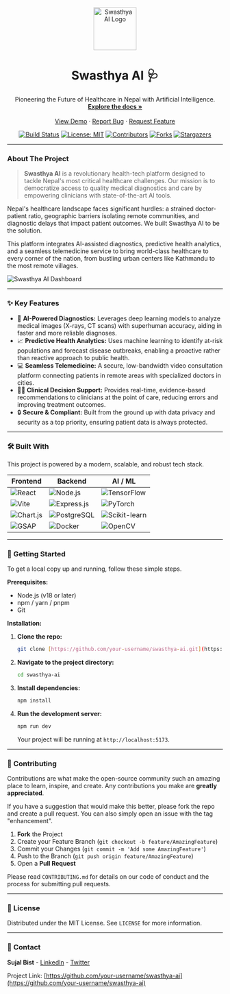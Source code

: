 <br/>
<p align="center">
  <a href="https://github.com/your-username/swasthya-ai">
    <img src="https://i.ibb.co/SRvj49F/dna-helix.png" alt="Swasthya AI Logo" width="100" height="100">
  </a>

  <h1 align="center">Swasthya AI 🩺</h1>

  <p align="center">
    Pioneering the Future of Healthcare in Nepal with Artificial Intelligence.
    <br />
    <a href="#about-the-project"><strong>Explore the docs »</strong></a>
    <br />
    <br />
    <a href="YOUR_DEMO_LINK_HERE">View Demo</a>
    ·
    <a href="https://github.com/your-username/swasthya-ai/issues">Report Bug</a>
    ·
    <a href="https://github.com/your-username/swasthya-ai/issues">Request Feature</a>
  </p>
</p>

<div align="center">

[![Build Status](https://img.shields.io/badge/build-passing-brightgreen?style=for-the-badge)](https://github.com/your-username/swasthya-ai)
[![License: MIT](https://img.shields.io/badge/License-MIT-blue.svg?style=for-the-badge)](https://opensource.org/licenses/MIT)
[![Contributors](https://img.shields.io/github/contributors/your-username/swasthya-ai?style=for-the-badge&color=orange)](https://github.com/your-username/swasthya-ai/graphs/contributors)
[![Forks](https://img.shields.io/github/forks/your-username/swasthya-ai?style=for-the-badge&color=purple)](https://github.com/your-username/swasthya-ai/network/members)
[![Stargazers](https://img.shields.io/github/stars/your-username/swasthya-ai?style=for-the-badge&color=yellow)](https://github.com/your-username/swasthya-ai/stargazers)

</div>

---

### About The Project

> **Swasthya AI** is a revolutionary health-tech platform designed to tackle Nepal's most critical healthcare challenges. Our mission is to democratize access to quality medical diagnostics and care by empowering clinicians with state-of-the-art AI tools.

Nepal's healthcare landscape faces significant hurdles: a strained doctor-patient ratio, geographic barriers isolating remote communities, and diagnostic delays that impact patient outcomes. We built Swasthya AI to be the solution.

This platform integrates AI-assisted diagnostics, predictive health analytics, and a seamless telemedicine service to bring world-class healthcare to every corner of the nation, from bustling urban centers like Kathmandu to the most remote villages.

![Swasthya AI Dashboard](https://i.ibb.co/mGj9zQ4/Screely-1724863004812.png)

---

### ✨ Key Features

* 🧠 **AI-Powered Diagnostics:** Leverages deep learning models to analyze medical images (X-rays, CT scans) with superhuman accuracy, aiding in faster and more reliable diagnoses.
* 📈 **Predictive Health Analytics:** Uses machine learning to identify at-risk populations and forecast disease outbreaks, enabling a proactive rather than reactive approach to public health.
* 💻 **Seamless Telemedicine:** A secure, low-bandwidth video consultation platform connecting patients in remote areas with specialized doctors in cities.
* 🧑‍⚕️ **Clinical Decision Support:** Provides real-time, evidence-based recommendations to clinicians at the point of care, reducing errors and improving treatment outcomes.
* 🔒 **Secure & Compliant:** Built from the ground up with data privacy and security as a top priority, ensuring patient data is always protected.

---

### 🛠️ Built With

This project is powered by a modern, scalable, and robust tech stack.

| Frontend                                                                                                                                                                                                                           | Backend                                                                                                                                                                                               | AI / ML                                                                                                                                                                                                               |
| ---------------------------------------------------------------------------------------------------------------------------------------------------------------------------------------------------------------------------------- | ----------------------------------------------------------------------------------------------------------------------------------------------------------------------------------------------------- | --------------------------------------------------------------------------------------------------------------------------------------------------------------------------------------------------------------------- |
| ![React](https://img.shields.io/badge/React-20232A?style=for-the-badge&logo=react&logoColor=61DAFB)                                                                                                                                  | ![Node.js](https://img.shields.io/badge/Node.js-339933?style=for-the-badge&logo=nodedotjs&logoColor=white)                                                                                               | ![TensorFlow](https://img.shields.io/badge/TensorFlow-FF6F00?style=for-the-badge&logo=tensorflow&logoColor=white)                                                                                                      |
| ![Vite](https://img.shields.io/badge/Vite-646CFF?style=for-the-badge&logo=vite&logoColor=white)                                                                                                                                      | ![Express.js](https://img.shields.io/badge/Express.js-000000?style=for-the-badge&logo=express&logoColor=white)                                                                                           | ![PyTorch](https://img.shields.io/badge/PyTorch-EE4C2C?style=for-the-badge&logo=pytorch&logoColor=white)                                                                                                               |
| ![Chart.js](https://img.shields.io/badge/Chart.js-FF6384?style=for-the-badge&logo=chartdotjs&logoColor=white)                                                                                                                          | ![PostgreSQL](https://img.shields.io/badge/PostgreSQL-4169E1?style=for-the-badge&logo=postgresql&logoColor=white)                                                                                       | ![Scikit-learn](https://img.shields.io/badge/scikit--learn-F7931A?style=for-the-badge&logo=scikitlearn&logoColor=white)                                                                                                  |
| ![GSAP](https://img.shields.io/badge/GSAP-88CE02?style=for-the-badge&logo=greensock&logoColor=white)                                                                                                                                  | ![Docker](https://img.shields.io/badge/Docker-2496ED?style=for-the-badge&logo=docker&logoColor=white)                                                                                                   | ![OpenCV](https://img.shields.io/badge/OpenCV-5C3EE8?style=for-the-badge&logo=opencv&logoColor=white)                                                                                                                   |

---

### 🚀 Getting Started

To get a local copy up and running, follow these simple steps.

**Prerequisites:**
* Node.js (v18 or later)
* npm / yarn / pnpm
* Git

**Installation:**

1.  **Clone the repo:**
    ```sh
    git clone [https://github.com/your-username/swasthya-ai.git](https://github.com/your-username/swasthya-ai.git)
    ```
2.  **Navigate to the project directory:**
    ```sh
    cd swasthya-ai
    ```
3.  **Install dependencies:**
    ```sh
    npm install
    ```
4.  **Run the development server:**
    ```sh
    npm run dev
    ```
    Your project will be running at `http://localhost:5173`.

---

### 🤝 Contributing

Contributions are what make the open-source community such an amazing place to learn, inspire, and create. Any contributions you make are **greatly appreciated**.

If you have a suggestion that would make this better, please fork the repo and create a pull request. You can also simply open an issue with the tag "enhancement".

1.  **Fork** the Project
2.  Create your Feature Branch (`git checkout -b feature/AmazingFeature`)
3.  Commit your Changes (`git commit -m 'Add some AmazingFeature'`)
4.  Push to the Branch (`git push origin feature/AmazingFeature`)
5.  Open a **Pull Request**

Please read `CONTRIBUTING.md` for details on our code of conduct and the process for submitting pull requests.

---

### 📄 License

Distributed under the MIT License. See `LICENSE` for more information.

---

### 📧 Contact

**Sujal Bist** - [LinkedIn](YOUR_LINKEDIN_URL) - [Twitter](YOUR_TWITTER_URL)

Project Link: [https://github.com/your-username/swasthya-ai](https://github.com/your-username/swasthya-ai)
